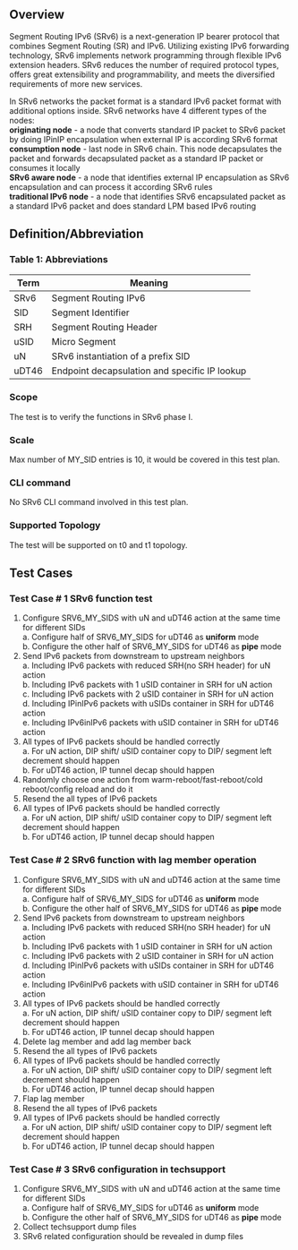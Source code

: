 ## Overview
Segment Routing IPv6 (SRv6) is a next-generation IP bearer protocol that combines Segment Routing (SR) and IPv6. 
Utilizing existing IPv6 forwarding technology, SRv6 implements network programming through flexible IPv6 extension 
headers. SRv6 reduces the number of required protocol types, offers great extensibility and programmability, 
and meets the diversified requirements of more new services.

In SRv6 networks the packet format is a standard IPv6 packet format with additional options inside. SRv6 networks have 4 different types of the nodes: <br>
__originating node__ - a node that converts standard IP packet to SRv6 packet by doing IPinIP encapsulation when external IP is according SRv6 format <br>
__consumption node__ - last node in SRv6 chain. This node decapsulates the packet and forwards decapsulated packet as a standard IP packet or consumes it locally <br>
__SRv6 aware node__ - a node that identifies external IP encapsulation as SRv6 encapsulation and can process it according SRv6 rules <br>
__traditional IPv6 node__ - a node that identifies SRv6 encapsulated packet as a standard IPv6 packet and does standard LPM based IPv6 routing <br>

## Definition/Abbreviation
### Table 1: Abbreviations

| ****Term**** | ****Meaning**** |
| -------- | ----------------------------------------- |
| SRv6 | Segment Routing IPv6  |
| SID  | Segment Identifier  |
| SRH  | Segment Routing Header  |
| uSID | Micro Segment |
| uN   | SRv6 instantiation of a prefix SID |
| uDT46 | Endpoint decapsulation and specific IP lookup |

### Scope
The test is to verify the functions in SRv6 phase I.

### Scale
Max number of MY_SID entries is 10, it would be covered in this test plan.

### CLI command
No SRv6 CLI command involved in this test plan.

### Supported Topology
The test will be supported on t0 and t1 topology.

## Test Cases
### Test Case # 1 SRv6 function test
1. Configure SRV6_MY_SIDS with uN and uDT46 action at the same time for different SIDs <br>
  a. Configure half of SRV6_MY_SIDS for uDT46 as __uniform__ mode <br>
  b. Configure the other half of SRV6_MY_SIDS for uDT46 as __pipe__ mode <br>
3. Send IPv6 packets from downstream to upstream neighbors <br>
  a. Including IPv6 packets with reduced SRH(no SRH header) for uN action <br>
  b. Including IPv6 packets with 1 uSID container in SRH for uN action <br>
  c. Including IPv6 packets with 2 uSID container in SRH for uN action <br>
  d. Including IPinIPv6 packets with uSIDs container in SRH for uDT46 action <br>
  e. Including IPv6inIPv6 packets with uSID container in SRH for uDT46 action <br>
4. All types of IPv6 packets should be handled correctly <br>
  a. For uN action, DIP shift/ uSID container copy to DIP/ segment left decrement should happen <br>
  b. For uDT46 action, IP tunnel decap should happen <br>
6. Randomly choose one action from warm-reboot/fast-reboot/cold reboot/config reload and do it
7. Resend the all types of IPv6 packets
8. All types of IPv6 packets should be handled correctly <br>
  a. For uN action, DIP shift/ uSID container copy to DIP/ segment left decrement should happen <br>
  b. For uDT46 action, IP tunnel decap should happen <br>

### Test Case # 2 SRv6 function with lag member operation
1. Configure SRV6_MY_SIDS with uN and uDT46 action at the same time for different SIDs <br>
  a. Configure half of SRV6_MY_SIDS for uDT46 as __uniform__ mode <br>
  b. Configure the other half of SRV6_MY_SIDS for uDT46 as __pipe__ mode <br>
2. Send IPv6 packets from downstream to upstream neighbors <br>
  a. Including IPv6 packets with reduced SRH(no SRH header) for uN action <br>
  b. Including IPv6 packets with 1 uSID container in SRH for uN action <br>
  c. Including IPv6 packets with 2 uSID container in SRH for uN action <br>
  d. Including IPinIPv6 packets with uSIDs container in SRH for uDT46 action <br>
  e. Including IPv6inIPv6 packets with uSID container in SRH for uDT46 action <br>
4. All types of IPv6 packets should be handled correctly <br>
  a. For uN action, DIP shift/ uSID container copy to DIP/ segment left decrement should happen <br>
  b. For uDT46 action, IP tunnel decap should happen <br>
5. Delete lag member and add lag member back
6. Resend the all types of IPv6 packets
7. All types of IPv6 packets should be handled correctly <br>
  a. For uN action, DIP shift/ uSID container copy to DIP/ segment left decrement should happen <br>
  b. For uDT46 action, IP tunnel decap should happen <br>
8. Flap lag member
9. Resend the all types of IPv6 packets
10. All types of IPv6 packets should be handled correctly <br>
  a. For uN action, DIP shift/ uSID container copy to DIP/ segment left decrement should happen <br>
  b. For uDT46 action, IP tunnel decap should happen <br>

### Test Case # 3 SRv6 configuration in techsupport
1. Configure SRV6_MY_SIDS with uN and uDT46 action at the same time for different SIDs <br>
  a. Configure half of SRV6_MY_SIDS for uDT46 as __uniform__ mode <br>
  b. Configure the other half of SRV6_MY_SIDS for uDT46 as __pipe__ mode <br>
2. Collect techsupport dump files
3. SRv6 related configuration should be revealed in dump files
